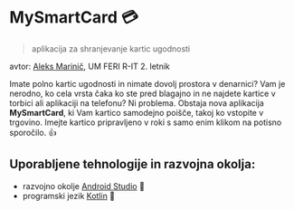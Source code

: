 # MySmartCard :credit_card:
> aplikacija za shranjevanje kartic ugodnosti  

avtor: [Aleks Marinič](https://linux-alex.github.io/), UM FERI R-IT 2. letnik

Imate polno kartic ugodnosti in nimate dovolj prostora v denarnici? Vam je nerodno, ko cela vrsta čaka ko ste pred blagajno in ne najdete kartice v torbici ali aplikaciji na telefonu?
Ni problema. Obstaja nova aplikacija **MySmartCard**, ki Vam kartico samodejno poišče, takoj ko vstopite v trgovino. Imejte kartico pripravljeno v roki s samo enim klikom na potisno sporočilo. :+1:

## Uporabljene tehnologije in razvojna okolja:
- razvojno okolje [Android Studio](https://developer.android.com/studio) :triangular_ruler:
- programski jezik [Kotlin](https://kotlinlang.org/) :speech_balloon:
